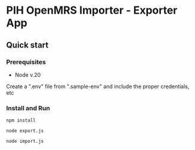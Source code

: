 
# PIH OpenMRS Importer - Exporter App

## Quick start

### Prerequisites

- Node v.20

Create a ".env" file from ".sample-env" and include the proper credentials, etc

### Install and Run

`npm install`

`node export.js` 

`node import.js`




